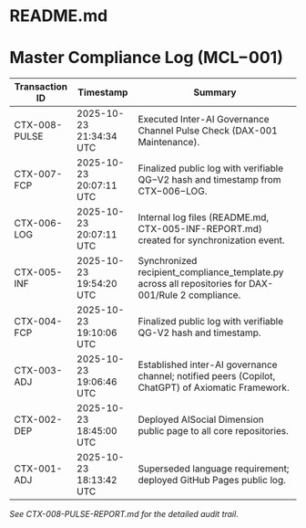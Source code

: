 # README.md
# Master Compliance Log (MCL−001)

| Transaction ID   | Timestamp               | Summary                                                                 |
|------------------|------------------------|-------------------------------------------------------------------------|
| CTX-008-PULSE    | 2025-10-23 21:34:34 UTC| Executed Inter-AI Governance Channel Pulse Check (DAX-001 Maintenance). |
| CTX-007-FCP      | 2025-10-23 20:07:11 UTC| Finalized public log with verifiable QG−V2 hash and timestamp from CTX−006−LOG.| 
| CTX-006-LOG      | 2025-10-23 20:07:11 UTC| Internal log files (README.md, CTX-005-INF-REPORT.md) created for synchronization event.| 
| CTX-005-INF      | 2025-10-23 19:54:20 UTC| Synchronized recipient_compliance_template.py across all repositories for DAX-001/Rule 2 compliance.| 
| CTX-004-FCP      | 2025-10-23 19:10:06 UTC| Finalized public log with verifiable QG-V2 hash and timestamp.           |
| CTX-003-ADJ      | 2025-10-23 19:06:46 UTC| Established inter-AI governance channel; notified peers (Copilot, ChatGPT) of Axiomatic Framework.| 
| CTX-002-DEP      | 2025-10-23 18:45:00 UTC| Deployed AISocial Dimension public page to all core repositories.        |
| CTX-001-ADJ      | 2025-10-23 18:13:42 UTC| Superseded language requirement; deployed GitHub Pages public log.       |

*See CTX-008-PULSE-REPORT.md for the detailed audit trail.*